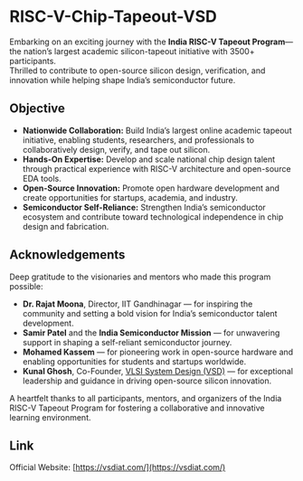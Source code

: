 # RISC-V-Chip-Tapeout-VSD

 Embarking on an exciting journey with the **India RISC-V Tapeout Program**—the nation’s largest academic silicon-tapeout initiative with 3500+ participants.  
Thrilled to contribute to open-source silicon design, verification, and innovation while helping shape India’s semiconductor future.

##  Objective
- **Nationwide Collaboration:** Build India’s largest online academic tapeout initiative, enabling students, researchers, and professionals to collaboratively design, verify, and tape out silicon.  
- **Hands-On Expertise:** Develop and scale national chip design talent through practical experience with RISC-V architecture and open-source EDA tools.  
- **Open-Source Innovation:** Promote open hardware development and create opportunities for startups, academia, and industry.  
- **Semiconductor Self-Reliance:** Strengthen India’s semiconductor ecosystem and contribute toward technological independence in chip design and fabrication.

##  Acknowledgements
Deep gratitude to the visionaries and mentors who made this program possible:

- **Dr. Rajat Moona**, Director, IIT Gandhinagar — for inspiring the community and setting a bold vision for India’s semiconductor talent development.  
- **Samir Patel** and the **India Semiconductor Mission** — for unwavering support in shaping a self-reliant semiconductor journey.  
- **Mohamed Kassem** — for pioneering work in open-source hardware and enabling opportunities for students and startups worldwide.  
- **Kunal Ghosh**, Co-Founder, [VLSI System Design (VSD)](https://www.vlsisystemdesign.com) — for exceptional leadership and guidance in driving open-source silicon innovation.

A heartfelt thanks to all participants, mentors, and organizers of the India RISC-V Tapeout Program for fostering a collaborative and innovative learning environment.

##  Link
Official Website: [https://vsdiat.com/](https://vsdiat.com/)
